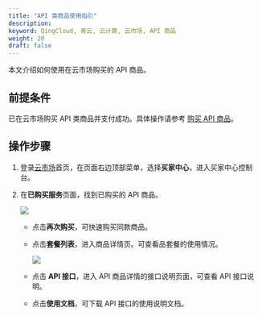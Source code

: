 ```yaml
---
title: "API 类商品使用指引"
description: 
keyword: QingCloud, 青云, 云计算, 云市场, API 商品
weight: 20
draft: false
---
```


本文介绍如何使用在云市场购买的 API 商品。

## 前提条件

已在云市场购买 API 类商品并支付成功。具体操作请参考 [购买 API 商品](../../20_purchase_app/40_purchase_api/)。

## 操作步骤

1. 登录[云市场](https://marketplace.qingcloud.com/)首页，在页面右边顶部菜单，选择**买家中心**，进入买家中心控制台。

2. 在**已购买服务**页面，找到已购买的 API 商品。

   <img src="../../../_images/um_buyers_have_api.png" />

   - 点击**再次购买**，可快速购买同款商品。

   - 点击**套餐列表**，进入商品详情页。可查看品套餐的使用情况。

     <img src="../../../_images/um_buyers_api_details.png" />

   - 点击 **API 接口**，进入 API 商品详情的接口说明页面，可查看 API 接口说明。

   - 点击**使用文档**，可下载 API 接口的使用说明文档。
